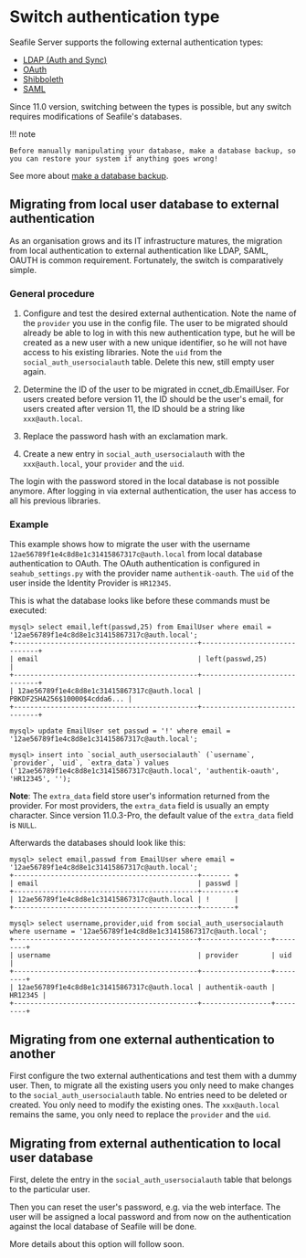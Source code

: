 # Switch authentication type

Seafile Server supports the following external authentication types:

* [LDAP (Auth and Sync)](../ldap/ce/ldap_in_11.0.md)
* [OAuth](./oauth.md)
* [Shibboleth](./shibboleth_authentication.md)
* [SAML](./saml2_in_10.0.md)
<!--* [CAS](../deploy_pro/cas.md)-->

Since 11.0 version, switching between the types is possible, but any switch requires modifications of Seafile's databases.

!!! note

    Before manually manipulating your database, make a database backup, so you can restore your system if anything goes wrong!

See more about [make a database backup](../../../administration/backup_recovery.md).

## Migrating from local user database to external authentication

As an organisation grows and its IT infrastructure matures, the migration from local authentication to external authentication like LDAP, SAML, OAUTH is common requirement. Fortunately, the switch is comparatively simple. 

### General procedure

1. Configure and test the desired external authentication. Note the name of the `provider` you use in the config file. The user to be migrated should already be able to log in with this new authentication type, but he will be created as a new user with a new unique identifier, so he will not have access to his existing libraries. Note the `uid` from the `social_auth_usersocialauth` table. Delete this new, still empty user again.

2. Determine the ID of the user to be migrated in ccnet_db.EmailUser. For users created before version 11, the ID should be the user's email, for users created after version 11, the ID should be a string like `xxx@auth.local`.

3. Replace the password hash with an exclamation mark.

4. Create a new entry in `social_auth_usersocialauth` with the `xxx@auth.local`, your `provider` and the `uid`.

The login with the password stored in the local database is not possible anymore. After logging in via external authentication, the user has access to all his previous libraries.

### Example

This example shows how to migrate the user with the username `12ae56789f1e4c8d8e1c31415867317c@auth.local` from local database authentication to OAuth. The OAuth authentication is configured in `seahub_settings.py` with the provider name `authentik-oauth`. The `uid` of the user inside the Identity Provider is `HR12345`.

This is what the database looks like before these commands must be executed:

```
mysql> select email,left(passwd,25) from EmailUser where email = '12ae56789f1e4c8d8e1c31415867317c@auth.local';
+---------------------------------------------+------------------------------+
| email                                       | left(passwd,25)              |
+---------------------------------------------+------------------------------+
| 12ae56789f1e4c8d8e1c31415867317c@auth.local | PBKDF2SHA256$10000$4cdda6... |
+---------------------------------------------+------------------------------+

mysql> update EmailUser set passwd = '!' where email = '12ae56789f1e4c8d8e1c31415867317c@auth.local';

mysql> insert into `social_auth_usersocialauth` (`username`, `provider`, `uid`, `extra_data`) values ('12ae56789f1e4c8d8e1c31415867317c@auth.local', 'authentik-oauth', 'HR12345', '');
```

__Note__: The `extra_data` field store user's information returned from the provider. For most providers, the `extra_data` field is usually an empty character. Since version 11.0.3-Pro, the default value of the `extra_data` field is `NULL`.

Afterwards the databases should look like this:

```
mysql> select email,passwd from EmailUser where email = '12ae56789f1e4c8d8e1c31415867317c@auth.local';
+---------------------------------------------+------- +
| email                                       | passwd |
+---------------------------------------------+--------+
| 12ae56789f1e4c8d8e1c31415867317c@auth.local | !      |
+---------------------------------------------+--------+

mysql> select username,provider,uid from social_auth_usersocialauth where username = '12ae56789f1e4c8d8e1c31415867317c@auth.local';
+---------------------------------------------+-----------------+---------+
| username                                    | provider        | uid     |
+---------------------------------------------+-----------------+---------+
| 12ae56789f1e4c8d8e1c31415867317c@auth.local | authentik-oauth | HR12345 |
+---------------------------------------------+-----------------+---------+
```

## Migrating from one external authentication to another

First configure the two external authentications and test them with a dummy user. Then, to migrate all the existing users you only need to make changes to the `social_auth_usersocialauth` table. No entries need to be deleted or created. You only need to modify the existing ones. The `xxx@auth.local` remains the same, you only need to replace the `provider` and the `uid`.

## Migrating from external authentication to local user database

First, delete the entry in the `social_auth_usersocialauth` table that belongs to the particular user.

Then you can reset the user's password, e.g. via the web interface. The user will be assigned a local password and from now on the authentication against the local database of Seafile will be done. 

More details about this option will follow soon.
